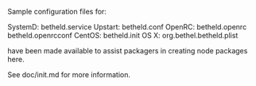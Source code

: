Sample configuration files for:

SystemD: betheld.service
Upstart: betheld.conf
OpenRC:  betheld.openrc
         betheld.openrcconf
CentOS:  betheld.init
OS X:    org.bethel.betheld.plist

have been made available to assist packagers in creating node packages here.

See doc/init.md for more information.

